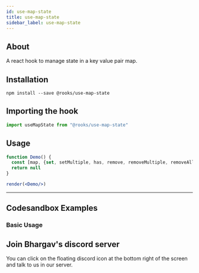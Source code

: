 ```yaml
---
id: use-map-state
title: use-map-state
sidebar_label: use-map-state
---
```



    

## About

A react hook to manage state in a key value pair map.

[//]: # "Main"

## Installation

    npm install --save @rooks/use-map-state

## Importing the hook

```javascript
import useMapState from "@rooks/use-map-state"
```

## Usage

```jsx
function Demo() {
  const [map, {set, setMultiple, has, remove, removeMultiple, removeAll}] = useMapState({a:1,b:2});
  return null
}

render(<Demo/>)
```


---

## Codesandbox Examples

### Basic Usage    



## Join Bhargav's discord server
You can click on the floating discord icon at the bottom right of the screen and talk to us in our server.

    